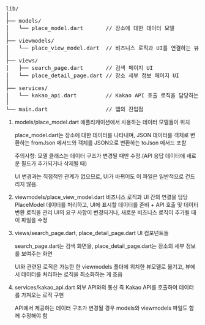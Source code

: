 <pre>
lib/
│
├── models/
│   └── place_model.dart       // 장소에 대한 데이터 모델
│
├── viewmodels/
│   └── place_view_model.dart  // 비즈니스 로직과 UI를 연결하는 뷰모델
│
├── views/
│   ├── search_page.dart       // 검색 페이지 UI
│   └── place_detail_page.dart // 장소 세부 정보 페이지 UI
│
├── services/
│   └── kakao_api.dart         // Kakao API 호출 로직을 담당하는 서비스
│
└── main.dart                  // 앱의 진입점
</pre>


1. models/place_model.dart
   애플리케이션에서 사용하는 데이터 모델들이 위치
   
   place_model.dart는 장소에 대한 데이터를 나타내며, JSON 데이터를 객체로 변환하는 fromJson 메서드와 객체를 JSON으로 변환하는 toJson 메서드 포함
   
   주의사항:
   모델 클래스는 데이터 구조가 변경될 때만 수정.(API 응답 데이터에 새로운 필드가 추가되거나 삭제될 때)
   
   UI 변경과는 직접적인 관계가 없으므로, UI가 바뀌어도 이 파일은 일반적으로 건드리지 않음.

3. viewmodels/place_view_model.dart
   비즈니스 로직과 UI 간의 연결을 담당
   PlaceModel 데이터를 처리하고, UI에 표시할 데이터를 준비 + API 호출 및 데이터 변환 로직을 관리
   UI의 요구 사항이 변경되거나, 새로운 비즈니스 로직이 추가될 때 이 파일을 수정

4. views/search_page.dart, place_detail_page.dart
   UI 컴포넌트들
   
   search_page.dart는 검색 화면을, place_detail_page.dart는 장소의 세부 정보를 보여주는 화면
   
   UI와 관련된 로직은 가능한 한 viewmodels 폴더에 위치한 뷰모델로 옮기고, 뷰에서 데이터를 처리하는 로직을 최소화하는 게 조음

6. services/kakao_api.dart
   외부 API와의 통신 즉 Kakao API를 호출하여 데이터를 가져오는 로직 구현
   
   API에서 제공하는 데이터 구조가 변경될 경우 models와 viewmodels 파일도 함께 수정해야 함

